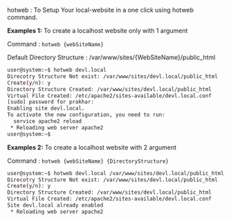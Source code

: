 hotweb : To Setup Your local-website in a one click using hotweb command.

<b>Examples 1:</b> To create a localhost website only with 1 argument 

Command : `hotweb {webSiteName}`

Default Directory Structure :  /var/www/sites/{WebSiteName}/public_html 

```bash
user@system:~$ hotweb devl.local
Direcotry Structure Not exist: /var/www/sites/devl.local/public_html
Create(y/n): y
Directory Structure Created: /var/www/sites/devl.local/public_html
Virtual File Created: /etc/apache2/sites-available/devl.local.conf
[sudo] password for prakhar: 
Enabling site devl.local.
To activate the new configuration, you need to run:
  service apache2 reload
 * Reloading web server apache2    
user@system:~$
```

<b>Examples 2:</b> To create a localhost website with 2 argument 

Command : `hotweb {webSiteName} {DirectoryStructure}`


```bash
user@system:~$ hotweb devl.local /var/www/sites/devl.local/public_html
Direcotry Structure Not exist: /var/www/sites/devl.local/public_html
Create(y/n): y
Directory Structure Created: /var/www/sites/devl.local/public_html
Virtual File Created: /etc/apache2/sites-available/devl.local.conf
Site devl.local already enabled
 * Reloading web server apache2                                                                                                 user@system:~$                * 
```


